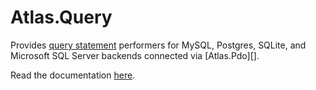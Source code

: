 # Atlas.Query

Provides [query statement](http://atlasphp.io/dymaxion/statement) performers for
MySQL, Postgres, SQLite, and Microsoft SQL Server backends connected via
[Atlas.Pdo][].

Read the documentation [here](http://atlasphp.io/dymaxion/query).
